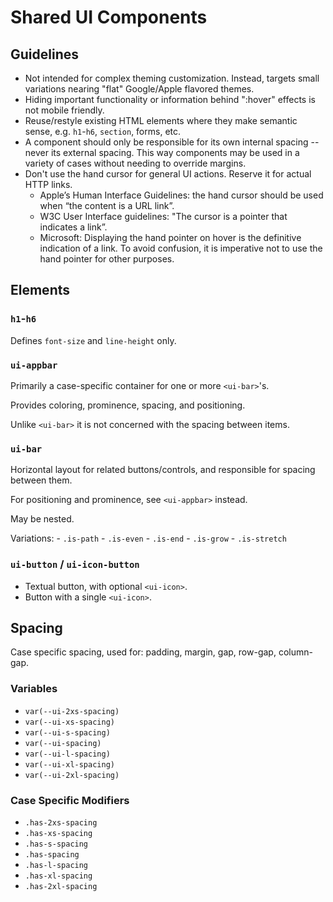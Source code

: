 # Shared UI Components

## Guidelines

- Not intended for complex theming customization.
  Instead, targets small variations nearing "flat" Google/Apple flavored themes.
- Hiding important functionality or information behind ":hover" effects is not mobile friendly.
- Reuse/restyle existing HTML elements where they make semantic sense, e.g. `h1`-`h6`, `section`, forms, etc.
- A component should only be responsible for its own internal spacing -- never its external spacing.
  This way components may be used in a variety of cases without needing to override margins.
- Don't use the hand cursor for general UI actions. Reserve it for actual HTTP links.
  - Apple’s Human Interface Guidelines: the hand cursor should be used when “the content is a URL link”.
  - W3C User Interface guidelines: "The cursor is a pointer that indicates a link”.
  - Microsoft: Displaying the hand pointer on hover is the definitive indication of a link.
    To avoid confusion, it is imperative not to use the hand pointer for other purposes.

## Elements

### `h1`-`h6`

Defines `font-size` and `line-height` only.

### `ui-appbar`

Primarily a case-specific container for one or more `<ui-bar>`'s.

Provides coloring, prominence, spacing, and positioning.

Unlike `<ui-bar>` it is not concerned with the spacing between items.

### `ui-bar`

Horizontal layout for related buttons/controls, and responsible for spacing between them.

For positioning and prominence, see `<ui-appbar>` instead.

May be nested.

Variations:
    - `.is-path`
    - `.is-even`
    - `.is-end`
    - `.is-grow`
    - `.is-stretch`

### `ui-button` / `ui-icon-button`

- Textual button, with optional `<ui-icon>`.
- Button with a single `<ui-icon>`.

## Spacing

Case specific spacing, used for: padding, margin, gap, row-gap, column-gap.

### Variables

- `var(--ui-2xs-spacing)`
- `var(--ui-xs-spacing)`
- `var(--ui-s-spacing)`
- `var(--ui-spacing)`
- `var(--ui-l-spacing)`
- `var(--ui-xl-spacing)`
- `var(--ui-2xl-spacing)`

### Case Specific Modifiers

- `.has-2xs-spacing`
- `.has-xs-spacing`
- `.has-s-spacing`
- `.has-spacing`
- `.has-l-spacing`
- `.has-xl-spacing`
- `.has-2xl-spacing`
